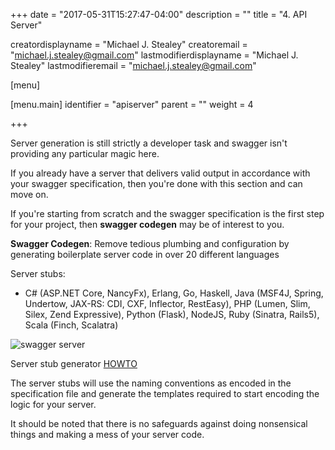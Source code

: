 +++
date = "2017-05-31T15:27:47-04:00"
description = ""
title = "4. API Server"

creatordisplayname = "Michael J. Stealey"
creatoremail = "michael.j.stealey@gmail.com"
lastmodifierdisplayname = "Michael J. Stealey"
lastmodifieremail = "michael.j.stealey@gmail.com"

[menu]

  [menu.main]
    identifier = "apiserver"
    parent = ""
    weight = 4

+++

Server generation is still strictly a developer task and swagger isn't providing any particular magic here.

If you already have a server that delivers valid output in accordance with your swagger specification, then you're done with this section and can move on.

If you're starting from scratch and the swagger specification is the first step for your project, then **swagger codegen** may be of interest to you.

**Swagger Codegen**: Remove tedious plumbing and configuration by generating boilerplate server code in over 20 different languages

Server stubs:

- C# (ASP.NET Core, NancyFx), Erlang, Go, Haskell, Java (MSF4J, Spring, Undertow, JAX-RS: CDI, CXF, Inflector, RestEasy), PHP (Lumen, Slim, Silex, Zend Expressive), Python (Flask), NodeJS, Ruby (Sinatra, Rails5), Scala (Finch, Scalatra)

![swagger server]({{<baseurl>}}/images/swaggerserver.png)

Server stub generator [HOWTO](https://github.com/swagger-api/swagger-codegen/wiki/Server-stub-generator-HOWTO)

The server stubs will use the naming conventions as encoded in the specification file and generate the templates required to start encoding the logic for your server.

It should be noted that there is no safeguards against doing nonsensical things and making a mess of your server code.
